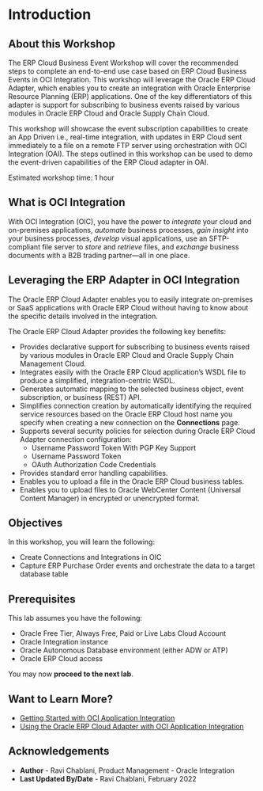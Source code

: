 # Introduction

## About this Workshop
The ERP Cloud Business Event Workshop will cover the recommended steps to complete an end-to-end use case based on ERP Cloud Business Events in OCI  Integration. This workshop will leverage the Oracle ERP Cloud Adapter, which enables you to create an integration with Oracle Enterprise Resource Planning (ERP) applications. One of the key differentiators of this adapter is support for subscribing to business events raised by various modules in Oracle ERP Cloud and Oracle Supply Chain Cloud. 

This workshop will showcase the event subscription capabilities to create an App Driven i.e., real-time integration, with updates in ERP Cloud sent immediately to a file on a remote FTP server using orchestration with OCI  Integration (OAI). The steps outlined in this workshop can be used to demo the event-driven capabilities of the ERP Cloud adapter in OAI.

Estimated workshop time: 1 hour

## What is OCI Integration
With OCI Integration (OIC), you have the power to *integrate* your cloud and on-premises applications, *automate* business processes, *gain insight* into your business processes, *develop* visual applications, use an SFTP-compliant file server to *store* and *retrieve* files, and *exchange* business documents with a B2B trading partner—all in one place.

## Leveraging the ERP Adapter in OCI Integration
The Oracle ERP Cloud Adapter enables you to easily integrate on-premises or SaaS applications with Oracle ERP Cloud without having to know about the specific details involved in the integration. 

The Oracle ERP Cloud Adapter provides the following key benefits: 
- Provides declarative support for subscribing to business events raised by various modules in Oracle ERP Cloud and Oracle Supply Chain Management Cloud.
- Integrates easily with the Oracle ERP Cloud application’s WSDL file to produce a simplified, integration-centric WSDL. 
- Generates automatic mapping to the selected business object, event subscription, or business (REST) API.
- Simplifies connection creation by automatically identifying the required service resources based on the Oracle ERP Cloud host name you specify when creating a new connection on the **Connections** page.
- Supports several security policies for selection during Oracle ERP Cloud Adapter connection configuration:
    - Username Password Token With PGP Key Support
    - Username Password Token
    - OAuth Authorization Code Credentials
- Provides standard error handling capabilities.
- Enables you to upload a file in the Oracle ERP Cloud business tables. 
- Enables you to upload files to Oracle WebCenter Content (Universal Content Manager) in encrypted or unencrypted format. 


## Objectives
In this workshop, you will learn the following:
- Create Connections and Integrations in OIC
- Capture ERP Purchase Order events and orchestrate the data to a target database table

## Prerequisites
This lab assumes you have the following:
- Oracle Free Tier, Always Free, Paid or Live Labs Cloud Account
- Oracle Integration instance
- Oracle Autonomous Database environment (either ADW or ATP)
- Oracle ERP Cloud access


You may now **proceed to the next lab**.

## Want to Learn More?
* [Getting Started with OCI Application Integration](https://docs.oracle.com/en/cloud/paas/integration-cloud)
* [Using the Oracle ERP Cloud Adapter with OCI Application Integration](https://docs.oracle.com/en/cloud/paas/integration-cloud/erp-adapter)


## Acknowledgements
* **Author** - Ravi Chablani, Product Management - Oracle Integration
* **Last Updated By/Date** - Ravi Chablani, February 2022
